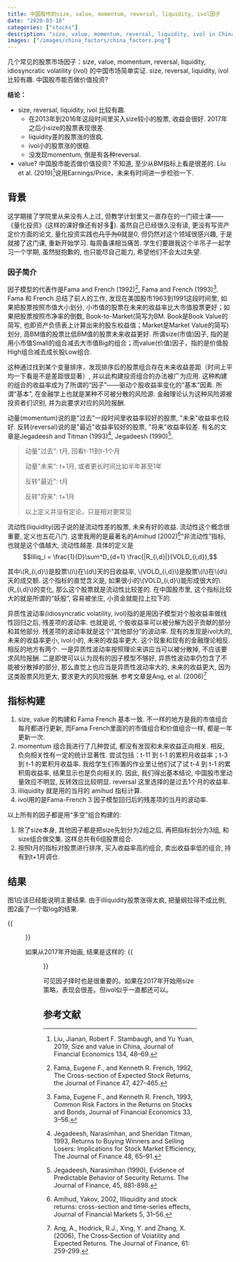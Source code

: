 ```yaml
---
title: 中国股市的size, value, momentum, reversal, liquidity, ivol因子
date: "2020-03-18"
categories: ["stocks"]
description: "size, value, momentum, reversal, liquidity, ivol in China"
images: ["/images/china_factors/china_factors.png"]
---
```

几个常见的股票市场因子：size, value, momentum, reversal, liquidity, idiosyncratic volatility (ivol) 的中国市场简单实证. size, reversal, liquidity, ivol 比较有趣. 中国股市能否做价值投资? 
<!--more-->
**结论：**
- size, reversal, liquidity, ivol 比较有趣. 
  - 在2013年到2016年这段时间里买入size较小的股票, 收益会很好. 2017年之后小size的股票表现很差. 
  - liquidity差的股票涨的很疯. 
  - ivol小的股票涨的很稳.
  - 没发现momentum, 倒是有各种reversal.
- value? 中国股市能否做价值投资? 不知道, 至少从BM指标上看是很差的. Liu et al. (2019)[^1]说用Earnings/Price，未来有时间进一步检验一下.

## 背景
这学期接了学院里从来没有人上过, 但教学计划里又一直存在的一门硕士课——《量化投资》(这样的课好像还有好多🤔). 虽然自己已经很久没有读, 更没有写资产定价方面的论文, 量化投资实践也~~几乎为0~~就是0, 但仍然对这个领域很感兴趣, 于是就接了这门课, 重新开始学习. 每周备课相当痛苦. 学生们要跟我这个半吊子一起学习一个学期, 虽然挺抱歉的, 也只能尽自己能力, 希望他们不会太过失望. 

### 因子简介
因子模型的代表作是Fama and French (1992)[^2], Fama and French (1993)[^3]. Fama 和 French 总结了前人的工作, 发现在美国股市1963到1991这段时间里, 如果把股票按照市值大小划分, 小市值的股票在未来的收益率比大市值股票更好；如果把股票按照市净率的倒数, Book-to-Market(简写为BM. Book是Book Value的简写, 也即资产负债表上计算出来的股东权益值；Market是Market Value的简写)划分, 高BM值的股票比低BM值的股票未来收益更好. 所谓size(市值)因子, 指的是用小市值Small的组合减去大市值Big的组合；而value(价值)因子，指的是价值股High组合减去成长股Low组合. 

这种通过找到某个变量排序，发现排序后的股票组合存在未来收益差距（时间上平均一下看是不是差距很显著）, 并以此构建投资组合的办法被广为应用. 这种构建的组合的收益率成为了所谓的“因子”——驱动个股收益率变化的“基本”因素. 所谓“基本”, 在金融学上也就是某种不可被分散的风险源. 金融理论认为这种风险源被投资者们识别, 并为此要求对应的风险报酬. 

动量(momentum)说的是"过去"一段时间里收益率较好的股票, "未来"收益率也较好. 反转(reversal)说的是"最近"收益率较好的股票, "将来"收益率较差. 有名的文章是Jegadeesh and Titman (1993)[^4], Jegadeesh (1990)[^5]. 

> 动量"过去": t月, 回看t-11到t-1个月
> 
> 动量"未来": t+1月, 或者更长时间比如半年甚至1年
> 
> 反转"最近": t月 
> 
> 反转"将来": t+1月 
> 
> 以上定义并没有定论，只是相对更常见

流动性(liquidity)因子说的是流动性差的股票, 未来有好的收益. 流动性这个概念很重要, 定义也五花八门. 这里我用的是最著名的Amihud (2002)[^6]“非流动性”指标, 也就是这个值越大, 流动性越差. 具体的定义是
$$Illiq_i = \frac{1}{D}\sum^D_{d=1} \frac{|R_{i,d}|}{VOLD_{i,d}},$$

其中\\(R_{i,d}\\)是股票\\(i\\)在\\(d\\)天的日收益率, \\(VOLD_{i,d}\\)是股票\\(i\\)在\\(d\\)天的成交额. 这个指标的直觉含义是, 如果很小的\\(VOLD_{i,d}\\)能形成很大的\\(R_{i,d}\\)的变化, 那么这个股票就是流动性比较差的. 在中国股市里, 这个指标比较大的就是所谓的“妖股”, 容易被坐庄, 小资金就能拉上拉下的.

异质性波动率(idiosyncratic volatility, ivol)指的是用因子模型对个股收益率做线性回归之后, 残差项的波动率. 也就是说, 个股收益率可以被分解为因子贡献的部分和其他部分. 残差项的波动率就是这个“其他部分”的波动率. 现有的发现是ivol大的, 未来的收益率更小, ivol小的, 未来的收益率更大. 这个现象和现有的金融理论相反. 相反的地方有两个. 一是异质性波动率按照理论来讲应当可以被分散掉, 不应该要求风险报酬. 二是即使可以认为现有的因子模型不够好, 异质性波动率仍包含了不能被分散掉的部分, 那么直觉上也应当是异质性波动率大的, 未来的收益更大, 因为这类股票风险更大, 要求更大的风险报酬. 参考文章是Ang, et al. (2006)[^7]

## 指标构建

1. size, value 的构建和 Fama French 基本一致. 不一样的地方是我的市值组合每月都进行更新, 而Fama French里面的的市值组合和价值组合一样, 都是一年更新一次. 
2. momentum 组合我进行了几种尝试, 都没有发现和未来收益正向相关. 相反, 负向相关性有一定的统计显著性. 尝试包括：t-11 到 t-1 的累积月收益率；t-3 到 t-1 的累积月收益率. 我给学生们布置的作业里让他们试了试 t-4 到 t-1 的累积周收益率, 结果显示也是负向相关的. 因此, 我们得出基本结论, 中国股市里动量效应不明显, 反转效应比较明显. reversal 这里选择的是过去1个月的收益率.
3. illiquidity 就是用的当月的 amihud 指标计算.
4. ivol用的是Fama-French 3 因子模型回归后的残差项的当月的波动率. 

以上所有的因子都是用“多空”组合构建的: 
1. 除了size本身, 其他因子都是把size先划分为2组之后, 再把指标划分为3组, 和size组合做交集. 这样总共有6组股票组合. 
2. 按照t月的指标对股票进行排序, 买入收益率高的组合, 卖出收益率低的组合, 持有到t+1月调仓. 

## 结果

图1应该已经能说明主要结果. 由于illiquidity股票涨得太疯, 把量纲拉得不成比例, 图2画了一个取log的结果. 

{{<figure src="/img/china_factors_log.png" title="图2">}}

如果从2017年开始画, 结果是这样的:
{{<figure src="/img/china_factors2017.png" title="图3">}}

可见因子择时也是很重要的。如果在2017年开始用size策略，表现会很差。但ivol似乎一直都还可以。

## 参考文献

[^1]:Liu, Jianan, Robert F. Stambaugh, and Yu Yuan, 2019, Size and value in China, Journal of Financial Economics 134, 48–69.

[^2]:Fama, Eugene F., and Kenneth R. French, 1992, The Cross-section of Expected Stock Returns, the Journal of Finance 47, 427–465.

[^3]:Fama, Eugene F., and Kenneth R. French, 1993, Common Risk Factors in the Returns on Stocks and Bonds, Journal of Financial Economics 33, 3–56.

[^4]:Jegadeesh, Narasimhan, and Sheridan Titman, 1993, Returns to Buying Winners and Selling Losers: Implications for Stock Market Efficiency, The Journal of Finance 48, 65–91.

[^5]:Jegadeesh, Narasimhan (1990), Evidence of Predictable Behavior of Security Returns. The Journal of Finance, 45, 881-898.

[^6]:Amihud, Yakov, 2002, Illiquidity and stock returns: cross-section and time-series effects, Journal of Financial Markets 5, 31–56.

[^7]:Ang, A., Hodrick, R.J., Xing, Y. and Zhang, X. (2006), The Cross‐Section of Volatility and Expected Returns. The Journal of Finance, 61: 259-299.